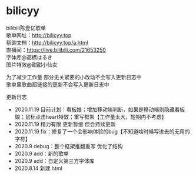 # bilicyy
bilibili陈壹亿歌单<br>
歌单网址：http://bilicyy.top<br>
帮助文档：http://bilicyy.top/a.html<br>
直播间：https://live.bilibili.com/21653250<br>
字体库@高橋はるき<br>
图片特效@甜甜小仙女<br>

为了减少工作量 部分无关紧要的小改动不会写入更新日志中<br>
歌单里歌曲超链接的更新不会写入更新日志中<br>

更新日志
- 2020.11.19 目前计划：看板娘；增加移动端判断，如果是移动端则隐藏看板娘；鼠标点击heart特效；重写框架【工作量太大，短期内不考虑】
- 2020.11.19 精力有限 更新暂缓 但会持续更新
- 2020.11.19 fix：修复了一个会影响体验的bug【不知道啥时候写进去的无用的字符】
- 2020.9 debug：整个框架推翻重写 优化了结构
- 2020.9 add：新的歌单
- 2020.9 add：自定义第三方字体库
- 2020.8.14 新建.html
